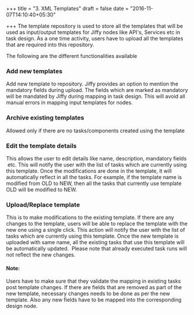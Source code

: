 +++
title = "3. XML Templates"
draft = false
date = "2016-11-07T14:10:40+05:30"

+++
The template repository is used to store all the templates that will be used as input/output templates for Jiffy nodes like API's, Services etc in task design.
As a one time activity, users have to upload all the templates that are required into this repository. 

The following are the different functionalities available


### Add new templates

Add new template to repository. Jiffy provides an option to mention the mandatory fields during upload. The fields which are marked as mandatory will be mandated by Jiffy during mapping in task design. This will avoid all manual errors in mapping input templates for nodes.

### Archive existing templates

Allowed only if there are no tasks/components created using the template

### Edit the template details

This allows the user to edit details like name, description, mandatory fields  etc. This will notify the user with the list of tasks which are currently using this template. Once the modifications are done in the template, it will automatically reflect in all the tasks. For example, if the template name is modified from OLD to NEW, then all the tasks that currently use template OLD will be modified to NEW.

### Upload/Replace template

This is to make modifications to the existing template. If there are any changes to the template, users will be able to replace the template with the new one using a single click. This action will notify the user with the list of tasks which are currently using this template. Once the new template is uploaded with same name, all the existing tasks that use this template will be automatically updated.  Please note that already executed task runs will not reflect the new changes. 

#### Note:  
Users have to make sure that they validate the mapping in existing tasks post template changes. If there are fields that are removed as part of the new template, necessary changes needs to be done as per the new template. Also any new fields have to be mapped into the corresponding design node.


